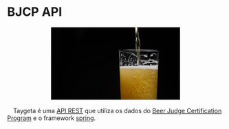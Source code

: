 # BJCP API
<p align="center">
<img src="https://github.com/andersonhsporto/bjcp-api/blob/master/img/beer.jpg" width="300px" alt="Taygeta Star"/><br>
</p>

  &emsp;Taygeta é uma [API REST](https://www.redhat.com/pt-br/topics/api/what-is-a-rest-api)
que utiliza os dados do [Beer Judge Certification Program](https://www.bjcp.org/) e o framework
[spring](https://spring.io/projects/spring-boot).

</br>
